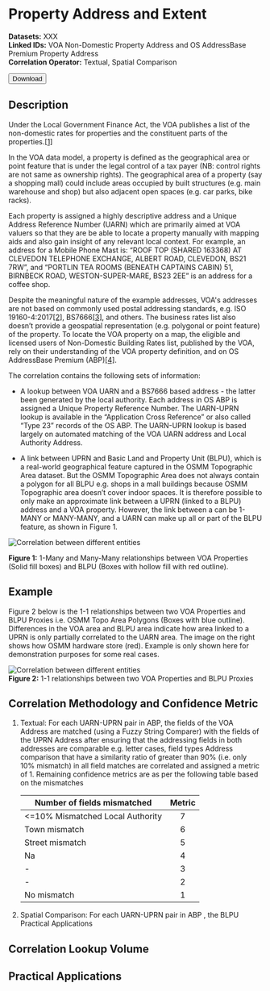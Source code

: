 # Property Address and Extent

__Datasets:__ XXX
<br> __Linked IDs:__ VOA Non-Domestic Property Address and OS AddressBase Premium Property Address
<br> __Correlation Operator:__ Textual, Spatial Comparison

 <a href="http://www.google.com/">
    <button>Download</button>
</a>

## Description

Under the Local Government Finance Act, the VOA publishes a list of the non-domestic rates for properties and the constituent parts of the properties.[[1]](https://voaratinglists.blob.core.windows.net/html/rlidata.htm)

In the VOA data model, a property is defined as the geographical area or point feature that is under the legal control of a tax payer (NB: control rights are not same as ownership rights). The geographical area of a property (say a shopping mall) could include areas occupied by built structures (e.g. main warehouse and shop) but also adjacent open spaces (e.g. car parks, bike racks).

Each property is assigned a highly descriptive address and a Unique Address Reference Number (UARN) which are primarily aimed at VOA valuers so that they are be able to locate a property manually with mapping aids and also gain insight of any relevant local context. For example, an address for a Mobile Phone Mast is: “ROOF TOP (SHARED 163368) AT CLEVEDON TELEPHONE EXCHANGE, ALBERT ROAD, CLEVEDON, BS21 7RW”, and “PORTLIN TEA ROOMS (BENEATH CAPTAINS CABIN) 51, BIRNBECK ROAD, WESTON-SUPER-MARE, BS23 2EE” is an address for a coffee shop.

Despite the meaningful nature of the example addresses, VOA's addresses are not based on commonly used postal addressing standards, e.g. ISO 19160-4:2017[[2]](https://www.iso.org/standard/64242.html), BS7666[[3]](https://www.agi.org.uk/agi-groups/standards-committee/bs7666-guidelines), and others. The business rates list also doesn’t provide a geospatial representation (e.g. polygonal or point feature) of the property. To locate the VOA property on a map, the eligible and licensed users of Non-Domestic Building Rates list, published by the VOA, rely on their understanding of the VOA property definition, and on OS AddressBase Premium (ABP)[[4]](https://www.ordnancesurvey.co.uk/business-government/products/addressbase-premium).

The correlation contains the following sets of information:
- A lookup between VOA UARN and a BS7666 based address - the latter been generated by the local authority. Each address in OS ABP is assigned a Unique Property Reference Number. The UARN-UPRN lookup is available in the “Application Cross Reference” or also called “Type 23” records of the OS ABP. The UARN-UPRN lookup is based largely on automated matching of the VOA UARN address and Local Authority Address.

- A link between UPRN and Basic Land and Property Unit (BLPU), which is a real-world geographical feature captured in the OSMM Topographic Area dataset. But the OSMM Topographic Area does not always contain a polygon for all BLPU e.g. shops in a mall buildings because OSMM Topographic area doesn’t cover indoor spaces.
It is therefore possible to only make an approximate link between a UPRN (linked to a BLPU) address and a VOA property. However, the link between a can be 1-MANY or MANY-MANY, and a UARN can make up all or part of the BLPU feature, as shown in Figure 1.

![Correlation between different entities](/_media/Relationships.png)

__Figure 1:__ 1-Many and Many-Many relationships between VOA Properties (Solid fill boxes) and BLPU (Boxes with hollow fill with red outline).

## Example

Figure 2 below is the 1-1 relationships between two VOA Properties and BLPU Proxies i.e. OSMM Topo Area Polygons (Boxes with blue outline). Differences in the VOA area and BLPU area indicate how area linked to a UPRN is only partially correlated to the UARN area. The image on the right shows how OSMM hardware store (red). Example is only shown here for demonstration purposes for some real cases.

![Correlation between different entities](/_media/Operators2.png)
<br>__Figure 2:__ 1-1 relationships between two VOA Properties and BLPU Proxies

## Correlation Methodology and Confidence Metric
1. Textual: For each UARN-UPRN pair in ABP, the fields of the VOA Address are matched (using a Fuzzy String Comparer) with the fields of the UPRN Address after ensuring that the addressing fields in both addresses are comparable e.g. letter cases, field types Address comparison that have a similarity ratio of greater than 90% (i.e. only 10% mismatch) in all field matches are correlated and assigned a metric of 1. Remaining confidence metrics are as per the following table based on the mismatches

    Number of fields mismatched | Metric
    ------------ | :-------------:
    <=10% Mismatched Local Authority | 7
    Town mismatch | 6
    Street mismatch | 5
    Na | 4
    -| 3
    -| 2
    No mismatch | 1


2. Spatial Comparison: For each UARN-UPRN pair in ABP , the BLPU
Practical Applications

## Correlation Lookup Volume

## Practical Applications





